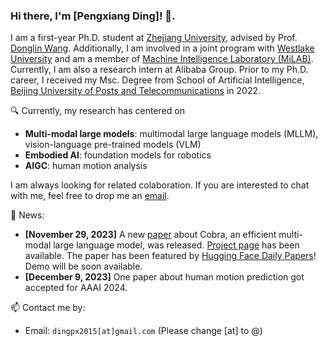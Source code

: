 ### Hi there, I'm [Pengxiang Ding]! 👋.

I am a first-year Ph.D. student at [Zhejiang University](http://www.zju.edu.cn/), advised by Prof. [Donglin Wang](https://en.westlake.edu.cn/about/faculty/201912/t20191206_2513.shtml). Additionally, I am involved in a joint program with [Westlake University](https://www.westlake.edu.cn/) and am a member of [Machine Intelligence Laboratory (MiLAB)](https://milab.westlake.edu.cn/). Currently, I am also a research intern at Alibaba Group. Prior to my Ph.D. career, I received my Msc. Degree from School of Artificial Intelligence, [Beijing University of Posts and Telecommunications](https://www.bupt.edu.cn/) in 2022.

🔍 Currently, my research has centered on

* **Multi-modal large models**: multimodal large language models (MLLM), vision-language pre-trained models (VLM)
* **Embodied AI**: foundation models for robotics
* **AIGC**: human motion analysis

I am always looking for related colaboration. If you are interested to chat with me, feel free to drop me an <a href="mailto:dingpx2015@gmail.com" target="_blank">email</a>.

<!-- 👯 I am open to:

- cooperation opportunities (anytime & anywhere & any type)
- Feel free to reach out to me if you are interested! -->

💬 News:

* **[November 29, 2023]** A new [paper](https://arxiv.org/abs/2403.14520) about Cobra, an efficient multi-modal large language model, was released. [Project page](https://sites.google.com/view/cobravlm) has been available. The paper has been featured by [Hugging Face Daily Papers](https://huggingface.co/papers?date=2024-03-22)! Demo will be soon available.
* **[December 9, 2023]** One paper about human motion prediction got accepted for AAAI 2024.



📫 Contact me by:

- Email: `dingpx2015[at]gmail.com` (Please change [at] to @)

<!-- - We are looking for **research assistants and visiting students for MiLAB** (currently only for Chinese). More information about requirements for research assistants <a href="https://www.westlake.edu.cn/Careers/OpenPositions/research/202110/t20211014_14007.shtml" target="_blank">here</a>, and if you are still in school, being a visiting student is also welcome. Please send email to `mi_lab[at]westlake.edu.cn` with your CV if you are interested. Specially, if you are interested in my research direction and would like to be my collaborator after coming, please let us know it from the email. -->

<!-- 参考：https://github.com/yzhao062, https://zhuanlan.zhihu.com/p/180550738, https://github.com/abhisheknaiidu/awesome-github-profile-readme -->

<!-- --- -->

<!-- 文档：https://github.com/anuraghazra/github-readme-stats/blob/master/docs/readme_cn.md -->

<!-- <img align="left" height="150px" src="https://github-readme-stats.vercel.app/api?username=bighuang624&show_icons=true&icon_color=CE1D2D&bg_color=ffffff&hide=contribs&count_private=true" /> -->

<!-- <img align="left" height="150px" src="https://github-readme-stats.vercel.app/api/top-langs/?username=bighuang624&layout=compact&hide=jupyter%20notebook,html" /> -->


<!-- <a href="https://github.com/anuraghazra/github-readme-stats">
  <img align="center" src="https://github-readme-stats.vercel.app/api/pin/?username=anuraghazra&repo=github-readme-stats" />
</a>
<a href="https://github.com/anuraghazra/convoychat">
  <img align="center" src="https://github-readme-stats.vercel.app/api/pin/?username=anuraghazra&repo=convoychat" />
</a> -->
